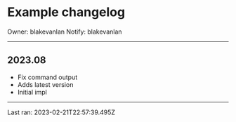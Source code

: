 # Example changelog
Owner: blakevanlan
Notify: blakevanlan

---
## 2023.08
* Fix command output
* Adds latest version
* Initial impl




---
Last ran: 2023-02-21T22:57:39.495Z